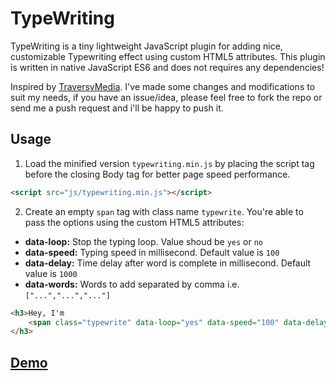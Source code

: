 # TypeWriting

TypeWriting is a tiny lightweight JavaScript plugin for adding nice, customizable Typewriting effect using custom HTML5 attributes. This plugin is written in native JavaScript ES6 and does not requires any dependencies!

Inspired by [TraversyMedia](https://www.traversymedia.com/). I've made some changes and modifications to suit my needs, if you have an issue/idea, please feel free to fork the repo or send me a push request and i'll be happy to push it.

## Usage

1. Load the minified version `typewriting.min.js` by placing the script tag before the closing Body tag for better page speed performance.
```html
<script src="js/typewriting.min.js"></script>
```
2. Create an empty `span` tag with class name `typewrite`. You're able to pass the options using the custom HTML5 attributes:

- **data-loop:** Stop the typing loop. Value shoud be `yes` or `no`
- **data-speed:** Typing speed in millisecond. Default value is `100`
- **data-delay:** Time delay after word is complete in millisecond. Default value is `1000`
- **data-words:** Words to add separated by comma i.e. `["...","...","..."]`

```html
<h3>Hey, I'm
    <span class="typewrite" data-loop="yes" data-speed="100" data-delay="1000" data-words='["word 1", "word 2", "word 3"]'></span>
</h3>
```
## [Demo](https://awran5.github.io/typewriting/)